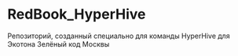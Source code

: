 # RedBook_HyperHive
Репозиторий, созданный специально для команды HyperHive для Экотона Зелёный код Москвы
